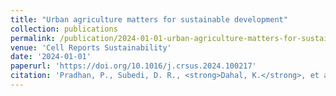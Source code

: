 ```yaml
---
title: "Urban agriculture matters for sustainable development"
collection: publications
permalink: /publication/2024-01-01-urban-agriculture-matters-for-sustainable-developm
venue: 'Cell Reports Sustainability'
date: '2024-01-01'
paperurl: 'https://doi.org/10.1016/j.crsus.2024.100217'
citation: 'Pradhan, P., Subedi, D. R., <strong>Dahal, K.</strong>, et al. (2024). &quot;Urban agriculture matters for sustainable development.&quot; <i>Cell Reports Sustainability</i>.'
---
```

